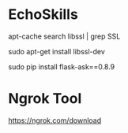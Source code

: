 # EchoSkills
apt-cache search libssl | grep SSL

sudo apt-get install libssl-dev

sudo pip install flask-ask==0.8.9 
# Ngrok Tool
https://ngrok.com/download





